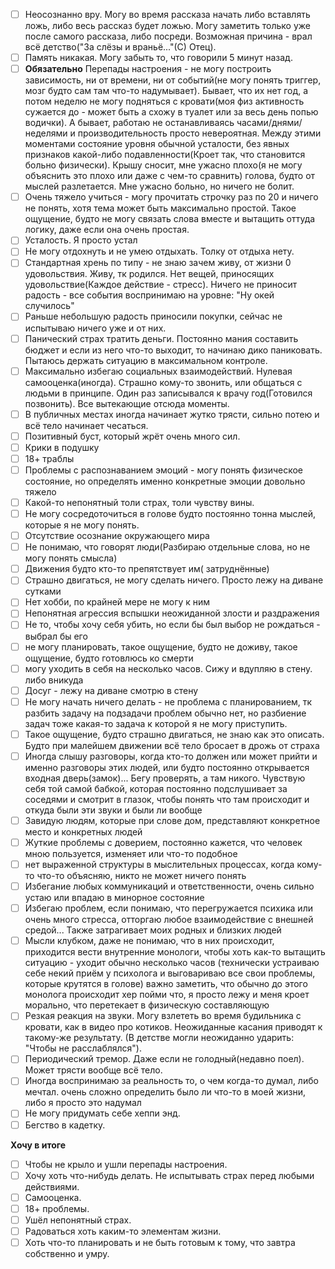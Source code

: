 - [ ] Неосознанно вру. Могу во время рассказа начать либо вставлять ложь, либо весь рассказ будет ложью. Могу заметить только уже после самого рассказа, либо посреди. Возможная причина - врал всё детство("За слёзы и враньё..."(С) Отец).
- [ ] Память никакая. Могу забыть то, что говорили 5 минут назад. 
- [ ] **Обязательно** Перепады настроения - не могу построить зависимость, ни от времени, ни от событий(не могу понять триггер, мозг будто сам там что-то надумывает). Бывает, что их нет год, а потом неделю не могу подняться с кровати(моя физ активность сужается до - может быть а схожу в туалет или за весь день попью водички). А бывает, работаю не останавливаясь часами/днями/неделями и производительность просто невероятная. Между этими моментами состояние уровня обычной усталости, без явных признаков какой-либо подавленности(Кроет так, что становится больно физически). Крышу сносит, мне ужасно плохо(я не могу объяснить это плохо или даже с чем-то сравнить) голова, будто от мыслей разлетается. Мне ужасно больно, но ничего не болит.
- [ ] Очень тяжело учиться - могу прочитать строчку раз по 20 и ничего не понять, хотя тема может быть максимально простой. Такое ощущение, будто не могу связать слова вместе и вытащить оттуда логику, даже если она очень простая.
- [ ] Усталость. Я просто устал
- [ ] Не могу отдохнуть и не умею отдыхать. Толку от отдыха нету.
- [ ] Стандартная хрень по типу - не знаю зачем живу, от жизни 0 удовольствия. Живу, тк родился. Нет вещей, приносящих удовольствие(Каждое действие - стресс). Ничего не приносит радость - все события воспринимаю на уровне: "Ну окей случилось"
- [ ] Раньше небольшую радость приносили покупки, сейчас не испытываю ничего уже и от них.
- [ ] Панический страх тратить деньги. Постоянно мания составить бюджет и если из него что-то выходит, то начинаю дико паниковать. Пытаюсь держать ситуацию в максимальном контроле.
- [ ] Максимально избегаю социальных взаимодействий. Нулевая самооценка(иногда). Страшно кому-то звонить, или общаться с людьми в принципе.  Один раз записывался к врачу год(Готовился позвонить). Все вытекающие отсюда моменты.
- [ ] В публичных местах иногда начинает жутко трясти, сильно потею и всё тело начинает чесаться. 
- [ ] Позитивный буст, который жрёт очень много сил.
- [ ] Крики в подушку
- [ ] 18+ траблы
- [ ] Проблемы с распознаванием эмоций - могу понять физическое состояние, но определять именно конкретные эмоции довольно тяжело
- [ ] Какой-то непонятный толи страх, толи чувству вины.
- [ ] Не могу сосредоточиться в голове будто постоянно тонна мыслей, которые я не могу понять.
- [ ] Отсутствие осознание окружающего мира
- [ ] Не понимаю, что говорят люди(Разбираю отдельные слова, но не могу понять смысла)
- [ ] Движения будто кто-то препятствует им( затруднённые)
- [ ] Страшно двигаться, не могу сделать ничего. Просто лежу на диване сутками
- [ ] Нет хобби, по крайней мере не могу к ним 
- [ ] Непонятная агрессия вспышки неожиданной злости и раздражения
- [ ] Не то, чтобы хочу себя убить, но если бы был выбор не рождаться - выбрал бы его
- [ ] не могу планировать, такое ощущение, будто не доживу, такое ощущение, будто готовлюсь ко смерти
- [ ] могу уходить в себя на несколько часов. Сижу и вдупляю в стену. либо вникуда
- [ ] Досуг - лежу на диване смотрю в стену
- [ ] Не могу начать ничего делать - не проблема с планированием, тк разбить задачу на подзадачи проблем обычно нет, но разбиение задач тоже какая-то задача к которой я не могу приступить.
- [ ] Такое ощущение, будто страшно двигаться, не знаю как это описать. Будто при малейшем движении всё тело бросает в дрожь от страха
- [ ] Иногда слышу разговоры, когда кто-то должен или может прийти и именно разговоры этих людей, или будто постоянно открывается входная дверь(замок)... Бегу проверять, а там никого. Чувствую себя той самой бабкой, которая постоянно подслушивает за соседями и смотрит в глазок, чтобы понять что там происходит и откуда были эти звуки и были ли вообще
- [ ] Завидую людям, которые при слове дом, представляют конкретное место и конкретных людей
- [ ] Жуткие проблемы с доверием, постоянно кажется, что человек мною пользуется, изменяет или что-то подобное
- [ ] нет выраженной структуры в мыслительных процессах, когда кому-то что-то объясняю, никто не может ничего понять
- [ ] Избегание любых коммуникаций и ответственности, очень сильно устаю или впадаю в минорное состояние
- [ ] Избегаю проблем, если понимаю, что перегружается психика или очень много стресса, отторгаю любое взаимодействие с внешней средой... Также затрагивает моих родных и близких людей
- [ ] Мысли клубком, даже не понимаю, что в них происходит, приходится вести внутренние монологи, чтобы хоть как-то вытащить ситуацию - уходит обычно несколько часов (технически устраиваю себе некий приём у психолога и выговариваю все свои проблемы, которые крутятся в голове) важно заметить, что обычно до этого монолога происходит хер пойми что, я просто лежу и меня кроет морально, что перетекает в физическую составляющую
- [ ] Резкая реакция на звуки. Могу взлететь во время будильника с кровати, как в видео про котиков. Неожиданные касания приводят к такому-же результату. (В детстве могли неожиданно ударить: "Чтобы не расслаблялся").
- [ ] Периодический тремор. Даже если не голодный(недавно поел). Может трясти вообще всё тело. 
- [ ] Иногда воспринимаю за реальность то, о чем когда-то думал, либо мечтал. очень сложно определить было ли что-то в моей жизни, либо я просто это надумал
- [ ] Не могу придумать себе хеппи энд.
- [ ] Бегство в кадетку.

 **Хочу в итоге**
 - [ ] Чтобы не крыло и ушли перепады настроения.
 - [ ] Хочу хоть что-нибудь делать. Не испытывать страх перед любыми действиями.
 - [ ] Самооценка.
 - [ ] 18+ проблемы.
 - [ ] Ушёл непонятный страх.
 - [ ] Радоваться хоть каким-то элементам жизни.
 - [ ] Хоть что-то планировать и не быть готовым к тому, что завтра собственно и умру.
